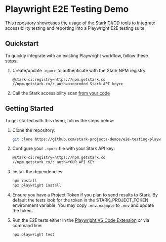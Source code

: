 # Playwright E2E Testing Demo

This repository showcases the usage of the Stark CI/CD tools to integrate accessibility testing and reporting into a Playwright E2E testing suite.

## Quickstart

To quickly integrate with an existing Playwright workflow, follow these steps:

1. Create/update `.npmrc` to authenticate with the Stark NPM registry.

   ```
   @stark-ci:registry=https://npm.getstark.co
   //npm.getstark.co/:_auth=<<encoded Stark API key>>
   ```

2. Call the Stark accessibility scan [from your code](https://github.com/stark-projects-demos/e2e-testing-playwright/blob/main/tests/example.spec.ts#L19)

## Getting Started

To get started with this demo, follow the steps below:

1. Clone the repository:

   ```bash
   git clone https://github.com/stark-projects-demos/e2e-testing-playwright.git
   ```

2. Configure your `.npmrc` file with your Stark API key:

   ```bash
   @stark-ci:registry=https://npm.getstark.co
   //npm.getstark.co/:_auth=YOUR_API_KEY
   ```

3. Install the dependencies:

   ```bash
   npm install
   npx playwright install
   ```

4. Ensure you have a Project Token if you plan to send results to Stark. By default the tests look for the token in the STARK_PROJECT_TOKEN environment variable. You may copy `.env.example` to `.env` and update the token.

5. Run the E2E tests either in the [Playwright VS Code Extension](https://playwright.dev/docs/getting-started-vscode) or via command line:

   ```bash
   npx playwright test
   ```
